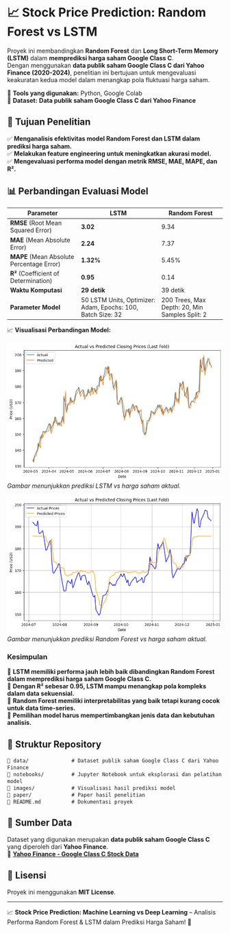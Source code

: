 # 📈 Stock Price Prediction: Random Forest vs LSTM  

Proyek ini membandingkan **Random Forest** dan **Long Short-Term Memory (LSTM)** dalam **memprediksi harga saham Google Class C**.  
Dengan menggunakan **data publik saham Google Class C dari Yahoo Finance (2020-2024)**, penelitian ini bertujuan untuk mengevaluasi keakuratan kedua model dalam menangkap pola fluktuasi harga saham.  

📌 **Tools yang digunakan:** Python, Google Colab  
📌 **Dataset:** **Data publik saham Google Class C dari Yahoo Finance**  

## 🚀 Tujuan Penelitian  
✅ **Menganalisis efektivitas model Random Forest dan LSTM dalam prediksi harga saham.**  
✅ **Melakukan feature engineering untuk meningkatkan akurasi model.**  
✅ **Mengevaluasi performa model dengan metrik RMSE, MAE, MAPE, dan R².**  

## 📊 Perbandingan Evaluasi Model  

| **Parameter**       | **LSTM** | **Random Forest** |
|---------------------|---------|------------------|
| **RMSE** (Root Mean Squared Error) | **3.02** | 9.34 |
| **MAE** (Mean Absolute Error) | **2.24** | 7.37 |
| **MAPE** (Mean Absolute Percentage Error) | **1.32%** | 5.45% |
| **R²** (Coefficient of Determination) | **0.95** | 0.14 |
| **Waktu Komputasi** | **29 detik** | 39 detik |
| **Parameter Model** | 50 LSTM Units, Optimizer: Adam, Epochs: 100, Batch Size: 32 | 200 Trees, Max Depth: 20, Min Samples Split: 2 |

📈 **Visualisasi Perbandingan Model:**  

![LSTM Prediction](./images/lstm_prediction.png)  
*Gambar menunjukkan prediksi LSTM vs harga saham aktual.*  

![Random Forest Prediction](./images/rf_prediction.png)  
*Gambar menunjukkan prediksi Random Forest vs harga saham aktual.*  

### **Kesimpulan**  
🔹 **LSTM memiliki performa jauh lebih baik dibandingkan Random Forest dalam memprediksi harga saham Google Class C.**  
🔹 **Dengan R² sebesar 0.95, LSTM mampu menangkap pola kompleks dalam data sekuensial.**  
🔹 **Random Forest memiliki interpretabilitas yang baik tetapi kurang cocok untuk data time-series.**  
🔹 **Pemilihan model harus mempertimbangkan jenis data dan kebutuhan analisis.**  

## 📂 Struktur Repository  
```
📁 data/              # Dataset publik saham Google Class C dari Yahoo Finance  
📁 notebooks/         # Jupyter Notebook untuk eksplorasi dan pelatihan model  
📁 images/            # Visualisasi hasil prediksi model
📁 paper/             # Paper hasil penelitian
📄 README.md          # Dokumentasi proyek  
```

## 📢 Sumber Data  
Dataset yang digunakan merupakan **data publik saham Google Class C** yang diperoleh dari **Yahoo Finance**.  
🔗 **[Yahoo Finance - Google Class C Stock Data](https://finance.yahoo.com/quote/GOOG/history/)**  
 

## 📜 Lisensi  
Proyek ini menggunakan **MIT License**.  

---

📈 **Stock Price Prediction: Machine Learning vs Deep Learning** – Analisis Performa Random Forest & LSTM dalam Prediksi Harga Saham! 🚀  
